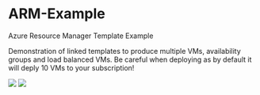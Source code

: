 # ARM-Example
Azure Resource Manager Template Example

Demonstration of linked templates to produce multiple VMs, availability groups and load balanced VMs. Be careful when deploying as by default it will deply 10 VMs to your subscription!



<a href="https://portal.azure.com/#create/Microsoft.Template/uri/https%3A%2F%2Fraw.githubusercontent.com%2Fbobalob%2FARM-Example%2Fmaster%2FMasterTemplate.json" target="_blank"><img src="http://azuredeploy.net/deploybutton.png"/></a>
<a href="http://armviz.io/#/?load=https%3A%2F%2Fraw.githubusercontent.com%2Fbobalob%2FARM-Example%2Fmaster%2FMasterTemplate.json" target="_blank"><img src="http://armviz.io/visualizebutton.png"/></a>

